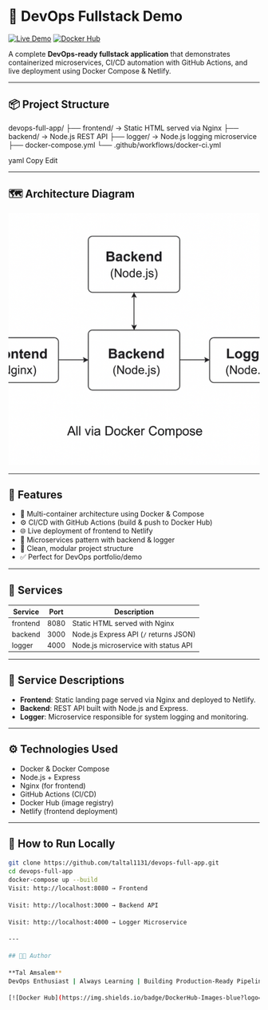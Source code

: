 # 🐳 DevOps Fullstack Demo

[![Live Demo](https://img.shields.io/badge/Live-Demo-green?logo=netlify)](https://devops-app-tal.netlify.app/)
[![Docker Hub](https://img.shields.io/badge/DockerHub-Images-blue?logo=docker)](https://hub.docker.com/u/taltal1131)

A complete **DevOps-ready fullstack application** that demonstrates containerized microservices, CI/CD automation with GitHub Actions, and live deployment using Docker Compose & Netlify.

---

## 📦 Project Structure

devops-full-app/
├── frontend/ → Static HTML served via Nginx
├── backend/ → Node.js REST API
├── logger/ → Node.js logging microservice
├── docker-compose.yml
└── .github/workflows/docker-ci.yml

yaml
Copy
Edit

---

## 🗺️ Architecture Diagram

![Architecture](architecture.png)

---

## 🚀 Features

- 🐳 Multi-container architecture using Docker & Compose
- ⚙️ CI/CD with GitHub Actions (build & push to Docker Hub)
- 🌐 Live deployment of frontend to Netlify
- 🧩 Microservices pattern with backend & logger
- 📁 Clean, modular project structure
- ✅ Perfect for DevOps portfolio/demo

---

## 📂 Services

| Service  | Port | Description                          |
|----------|------|--------------------------------------|
| frontend | 8080 | Static HTML served with Nginx        |
| backend  | 3000 | Node.js Express API (`/` returns JSON) |
| logger   | 4000 | Node.js microservice with status API |

---

## 🧩 Service Descriptions

- **Frontend**: Static landing page served via Nginx and deployed to Netlify.
- **Backend**: REST API built with Node.js and Express.
- **Logger**: Microservice responsible for system logging and monitoring.

---

## ⚙️ Technologies Used

- Docker & Docker Compose
- Node.js + Express
- Nginx (for frontend)
- GitHub Actions (CI/CD)
- Docker Hub (image registry)
- Netlify (frontend deployment)

---

## 🧪 How to Run Locally

```bash
git clone https://github.com/taltal1131/devops-full-app.git
cd devops-full-app
docker-compose up --build
Visit: http://localhost:8080 → Frontend

Visit: http://localhost:3000 → Backend API

Visit: http://localhost:4000 → Logger Microservice

---

## 👨‍💻 Author

**Tal Amsalem**  
DevOps Enthusiast | Always Learning | Building Production-Ready Pipelines 🚀

[![Docker Hub](https://img.shields.io/badge/DockerHub-Images-blue?logo=docker)](https://hub.docker.com/u/taltal1131)